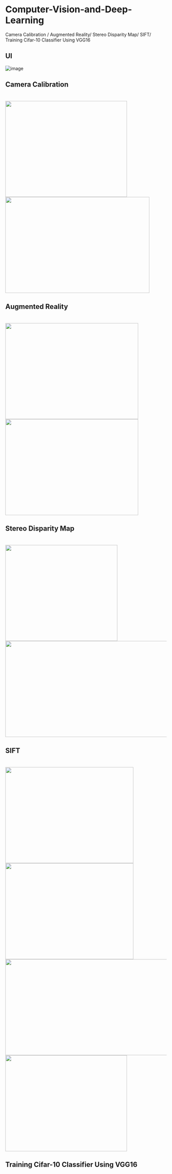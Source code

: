 # Computer-Vision-and-Deep-Learning
 Camera Calibration / Augmented Reality/ Stereo Disparity Map/ SIFT/ Training Cifar-10 Classifier Using VGG16
 
## UI 
![image](https://user-images.githubusercontent.com/69034494/162558180-adf73580-5342-41b3-8d35-828f45cddc7b.png)

## Camera Calibration
<h1>
  <img src="https://media.githubusercontent.com/media/celinehsieh68/Computer-Vision-and-Deep-Learning--VGG16/main/Result/Q1/find%20corners.gif" width="380" height="300"/>
  <img src="https://media.githubusercontent.com/media/celinehsieh68/Computer-Vision-and-Deep-Learning--VGG16/main/Result/Q1/result.gif" width="450" height="300"/>
</h1>

## Augmented Reality
<h1>
  <img src="https://media.githubusercontent.com/media/celinehsieh68/Computer-Vision-and-Deep-Learning--VGG16/main/Result/Q2/word%20on%20board.gif" width="415" height="300"/>
  <img src="https://media.githubusercontent.com/media/celinehsieh68/Computer-Vision-and-Deep-Learning--VGG16/main/Result/Q2/word%20vertical.gif" width="415" height="300"/>
</h1>

## Stereo Disparity Map
<h1>
  <img src="https://media.githubusercontent.com/media/celinehsieh68/Computer-Vision-and-Deep-Learning--VGG16/main/Result/Q3/Disparity.PNG" width="350" height="300"/>
  <img src="https://media.githubusercontent.com/media/celinehsieh68/Computer-Vision-and-Deep-Learning--VGG16/main/Result/Q3/check%20disparity.gif" width="650" height="300"/>
</h1>

## SIFT
<h1>
  <img src="https://media.githubusercontent.com/media/celinehsieh68/Computer-Vision-and-Deep-Learning--VGG16/main/Result/Q4/key%20point.PNG" width="400" height="300"/>
  <img src="https://media.githubusercontent.com/media/celinehsieh68/Computer-Vision-and-Deep-Learning--VGG16/main/Result/Q4/key%20point2.PNG" width="400" height="300"/>
  <img src="https://media.githubusercontent.com/media/celinehsieh68/Computer-Vision-and-Deep-Learning--VGG16/main/Result/Q4/match%20key%20point.PNG" width="600" height="300"/>
  <img src="https://media.githubusercontent.com/media/celinehsieh68/Computer-Vision-and-Deep-Learning--VGG16/main/Result/Q4/wrap%20image.PNG" width="380" height="300"/>
</h1>

## Training Cifar-10 Classifier Using VGG16
